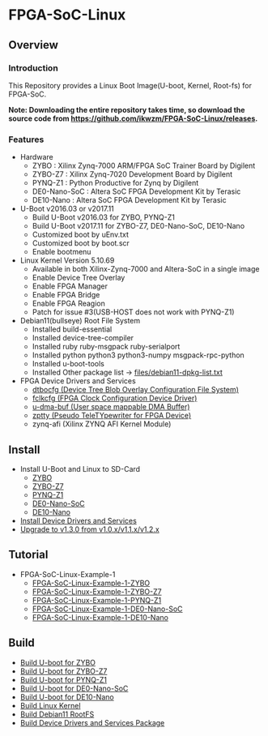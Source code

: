 FPGA-SoC-Linux
====================================================================================

Overview
------------------------------------------------------------------------------------

### Introduction

This Repository provides a Linux Boot Image(U-boot, Kernel, Root-fs) for FPGA-SoC.

**Note: Downloading the entire repository takes time, so download the source code from https://github.com/ikwzm/FPGA-SoC-Linux/releases.**

### Features

* Hardware
  + ZYBO    : Xilinx Zynq-7000 ARM/FPGA SoC Trainer Board by Digilent
  + ZYBO-Z7 : Xilinx Zynq-7020 Development Board by Digilent
  + PYNQ-Z1 : Python Productive for Zynq by Digilent
  + DE0-Nano-SoC : Altera SoC FPGA Development Kit by Terasic
  + DE10-Nano    : Altera SoC FPGA Development Kit by Terasic
* U-Boot v2016.03 or v2017.11
  + Build U-Boot v2016.03 for ZYBO, PYNQ-Z1
  + Build U-Boot v2017.11 for ZYBO-Z7, DE0-Nano-SoC, DE10-Nano
  + Customized boot by uEnv.txt
  + Customized boot by boot.scr
  + Enable bootmenu
* Linux Kernel Version 5.10.69
  + Available in both Xilinx-Zynq-7000 and Altera-SoC in a single image
  + Enable Device Tree Overlay
  + Enable FPGA Manager
  + Enable FPGA Bridge
  + Enable FPGA Reagion
  + Patch for issue #3(USB-HOST does not work with PYNQ-Z1)
* Debian11(bullseye) Root File System
  + Installed build-essential
  + Installed device-tree-compiler
  + Installed ruby ruby-msgpack ruby-serialport
  + Installed python python3 python3-numpy msgpack-rpc-python
  + Installed u-boot-tools
  + Installed Other package list -> [files/debian11-dpkg-list.txt](files/debian11-dpkg-list.txt)
* FPGA Device Drivers and Services
  + [dtbocfg    (Device Tree Blob Overlay Configuration File System)](https://github.com/ikwzm/dtbocfg)
  + [fclkcfg    (FPGA Clock Configuration Device Driver)](https://github.com/ikwzm/fclkcfg)
  + [u-dma-buf  (User space mappable DMA Buffer)](https://github.com/ikwzm/udmabuf)
  + [zptty      (Pseudo TeleTYpewriter for FPGA Device)](https://github.com/ikwzm/PTTY_AXI4)
  + zynq-afi   (Xilinx ZYNQ AFI Kernel Module)

Install
------------------------------------------------------------------------------------

* Install U-Boot and Linux to SD-Card
  + [ZYBO](doc/install/zynq-zybo.md)
  + [ZYBO-Z7](doc/install/zynq-zybo-z7.md)
  + [PYNQ-Z1](doc/install/zynq-pynqz1.md)
  + [DE0-Nano-SoC](doc/install/de0-nano-soc.md)
  + [DE10-Nano](doc/install/de10-nano.md)
* [Install Device Drivers and Services](doc/install/device-drivers.md)
* [Upgrade to v1.3.0 from v1.0.x/v1.1.x/v1.2.x](doc/install/upgrade-v1.3.0.md)

Tutorial
------------------------------------------------------------------------------------

* FPGA-SoC-Linux-Example-1
  - [FPGA-SoC-Linux-Example-1-ZYBO](https://github.com/ikwzm/FPGA-SoC-Linux-Example-1-ZYBO)
  - [FPGA-SoC-Linux-Example-1-ZYBO-Z7](https://github.com/ikwzm/FPGA-SoC-Linux-Example-1-ZYBO-Z7)
  - [FPGA-SoC-Linux-Example-1-PYNQ-Z1](https://github.com/ikwzm/FPGA-SoC-Linux-Example-1-PYNQ-Z1)
  - [FPGA-SoC-Linux-Example-1-DE0-Nano-SoC](https://github.com/ikwzm/FPGA-SoC-Linux-Example-1-DE0-Nano-SoC)
  - [FPGA-SoC-Linux-Example-1-DE10-Nano](https://github.com/ikwzm/FPGA-SoC-Linux-Example-1-DE10-Nano)

Build 
------------------------------------------------------------------------------------

* [Build U-boot for ZYBO](doc/build/u-boot-zynq-zybo.md)
* [Build U-boot for ZYBO-Z7](doc/build/u-boot-zynq-zybo-z7.md)
* [Build U-boot for PYNQ-Z1](doc/build/u-boot-zynq-pynqz1.md)
* [Build U-boot for DE0-Nano-SoC](doc/build/u-boot-de0-nano-soc.md)
* [Build U-boot for DE10-Nano](doc/build/u-boot-de10-nano.md)
* [Build Linux Kernel](doc/build/linux-kernel-5.10.69.md)
* [Build Debian11 RootFS](doc/build/debian11-rootfs.md)
* [Build Device Drivers and Services Package](doc/build/device-drivers.md)

